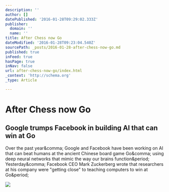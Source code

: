 ```yaml
---
description: ''
author: []
datePublished: '2016-01-28T09:29:02.333Z'
publisher:
  domain: ''
  name: ''
title: After Chess now Go
dateModified: '2016-01-28T09:23:04.540Z'
sourcePath: _posts/2016-01-28-after-chess-now-go.md
published: true
inFeed: true
hasPage: true
inNav: false
url: after-chess-now-go/index.html
_context: 'http://schema.org'
_type: Article

---
```

# After Chess now Go

<article style=""><h1>Google trumps Facebook in building AI that can win at Go</h1><p>Over the past year&amp;comma; Google and Facebook have been working on AI that can beat humans at the ancient Chinese board game Go&amp;comma; using deep neural networks that mimic the way our brains function&amp;period; Yesterday&amp;comma; Facebook CEO Mark Zuckerberg wrote that researchers at his company were "getting close" to teaching computers to win at Go&amp;period;</p><img src="http://cdn1.tnwcdn.com/wp-content/blogs.dir/1/files/2016/01/Go.jpg" /></article>